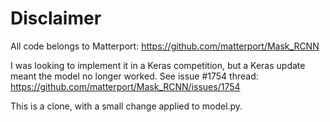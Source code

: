 # Disclaimer

All code belongs to Matterport: https://github.com/matterport/Mask_RCNN

I was looking to implement it in a Keras competition, but a Keras update meant the model no longer worked.
See issue #1754 thread: https://github.com/matterport/Mask_RCNN/issues/1754

This is a clone, with a small change applied to model.py.
